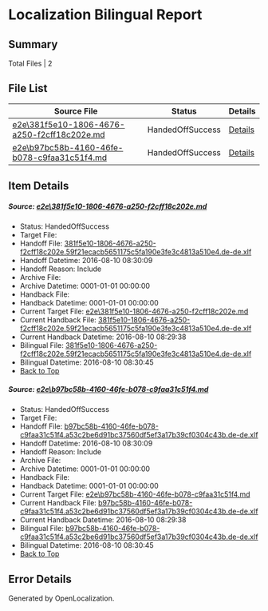 # <a name='report-top'></a> Localization Bilingual Report

## Summary
 Total Files | 2

## File List
 Source File | Status | Details 
 ----------- | ------ | ------- 
 [e2e\381f5e10-1806-4676-a250-f2cff18c202e.md](https://github.com/OpenLocalizationTestOrg/oltest/blob/dc4b015b1488281f5d5646de3fe3c7de7fcfbc4d/e2e/381f5e10-1806-4676-a250-f2cff18c202e.md) | HandedOffSuccess | [Details](#652e1e697ca87e695fc39adaa396269abb3721651)
 [e2e\b97bc58b-4160-46fe-b078-c9faa31c51f4.md](https://github.com/OpenLocalizationTestOrg/oltest/blob/dc4b015b1488281f5d5646de3fe3c7de7fcfbc4d/e2e/b97bc58b-4160-46fe-b078-c9faa31c51f4.md) | HandedOffSuccess | [Details](#8c48ed9f8b57c8cc787834912e90ee16d71e50354)

## Item Details
##### <a name='652e1e697ca87e695fc39adaa396269abb3721651'></a> Source: [e2e\381f5e10-1806-4676-a250-f2cff18c202e.md](https://github.com/OpenLocalizationTestOrg/oltest/blob/dc4b015b1488281f5d5646de3fe3c7de7fcfbc4d/e2e/381f5e10-1806-4676-a250-f2cff18c202e.md)
* Status: HandedOffSuccess
* Target File: 
* Handoff File: [381f5e10-1806-4676-a250-f2cff18c202e.59f21ecacb5651175c5fa190e3fe3c4813a510e4.de-de.xlf](https://github.com/OpenLocalizationTestOrg/olhandoff-e2e/blob/12130dafbb3e295ff1935628b8aaf463868cad3a/ol-handoff/OpenLocalizationTestOrg/ol-test-dede/ci/ht/381f5e10-1806-4676-a250-f2cff18c202e.59f21ecacb5651175c5fa190e3fe3c4813a510e4.de-de.xlf)
* Handoff Datetime: 2016-08-10 08:30:09
* Handoff Reason: Include
* Archive File: 
* Archive Datetime: 0001-01-01 00:00:00
* Handback File: 
* Handback Datetime: 0001-01-01 00:00:00
* Current Target File: [e2e\381f5e10-1806-4676-a250-f2cff18c202e.md](https://github.com/OpenLocalizationTestOrg/ol-test-dede/blob/9e68159e5830fb6d52ad70d3fb299400cf164abd/e2e/381f5e10-1806-4676-a250-f2cff18c202e.md)
* Current Handback File: [381f5e10-1806-4676-a250-f2cff18c202e.59f21ecacb5651175c5fa190e3fe3c4813a510e4.de-de.xlf](https://github.com/OpenLocalizationTestOrg/olhandback-e2e/blob/e2c37493b3452d0785057a696a3e3fd56551e7a9/ol-handback/OpenLocalizationTestOrg/ol-test-dede/ci/ht/381f5e10-1806-4676-a250-f2cff18c202e.59f21ecacb5651175c5fa190e3fe3c4813a510e4.de-de.xlf)
* Current Handback Datetime: 2016-08-10 08:29:38
* Bilingual File: [381f5e10-1806-4676-a250-f2cff18c202e.59f21ecacb5651175c5fa190e3fe3c4813a510e4.de-de.xlf](https://github.com/OpenLocalizationTestOrg/olhandback-e2e/blob/e2c37493b3452d0785057a696a3e3fd56551e7a9/ol-handback/OpenLocalizationTestOrg/ol-test-dede/ci/ht/381f5e10-1806-4676-a250-f2cff18c202e.59f21ecacb5651175c5fa190e3fe3c4813a510e4.de-de.xlf)
* Bilingual Datetime: 2016-08-10 08:30:45
* [Back to Top](#report-top)

##### <a name='8c48ed9f8b57c8cc787834912e90ee16d71e50354'></a> Source: [e2e\b97bc58b-4160-46fe-b078-c9faa31c51f4.md](https://github.com/OpenLocalizationTestOrg/oltest/blob/dc4b015b1488281f5d5646de3fe3c7de7fcfbc4d/e2e/b97bc58b-4160-46fe-b078-c9faa31c51f4.md)
* Status: HandedOffSuccess
* Target File: 
* Handoff File: [b97bc58b-4160-46fe-b078-c9faa31c51f4.a53c2be6d91bc37560df5ef3a17b39cf0304c43b.de-de.xlf](https://github.com/OpenLocalizationTestOrg/olhandoff-e2e/blob/12130dafbb3e295ff1935628b8aaf463868cad3a/ol-handoff/OpenLocalizationTestOrg/ol-test-dede/ci/ht/b97bc58b-4160-46fe-b078-c9faa31c51f4.a53c2be6d91bc37560df5ef3a17b39cf0304c43b.de-de.xlf)
* Handoff Datetime: 2016-08-10 08:30:09
* Handoff Reason: Include
* Archive File: 
* Archive Datetime: 0001-01-01 00:00:00
* Handback File: 
* Handback Datetime: 0001-01-01 00:00:00
* Current Target File: [e2e\b97bc58b-4160-46fe-b078-c9faa31c51f4.md](https://github.com/OpenLocalizationTestOrg/ol-test-dede/blob/9e68159e5830fb6d52ad70d3fb299400cf164abd/e2e/b97bc58b-4160-46fe-b078-c9faa31c51f4.md)
* Current Handback File: [b97bc58b-4160-46fe-b078-c9faa31c51f4.a53c2be6d91bc37560df5ef3a17b39cf0304c43b.de-de.xlf](https://github.com/OpenLocalizationTestOrg/olhandback-e2e/blob/e2c37493b3452d0785057a696a3e3fd56551e7a9/ol-handback/OpenLocalizationTestOrg/ol-test-dede/ci/ht/b97bc58b-4160-46fe-b078-c9faa31c51f4.a53c2be6d91bc37560df5ef3a17b39cf0304c43b.de-de.xlf)
* Current Handback Datetime: 2016-08-10 08:29:38
* Bilingual File: [b97bc58b-4160-46fe-b078-c9faa31c51f4.a53c2be6d91bc37560df5ef3a17b39cf0304c43b.de-de.xlf](https://github.com/OpenLocalizationTestOrg/olhandback-e2e/blob/e2c37493b3452d0785057a696a3e3fd56551e7a9/ol-handback/OpenLocalizationTestOrg/ol-test-dede/ci/ht/b97bc58b-4160-46fe-b078-c9faa31c51f4.a53c2be6d91bc37560df5ef3a17b39cf0304c43b.de-de.xlf)
* Bilingual Datetime: 2016-08-10 08:30:45
* [Back to Top](#report-top)


## Error Details

Generated by OpenLocalization.
